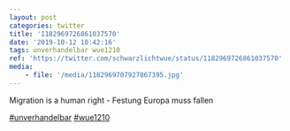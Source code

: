 ```yaml
---
layout: post
categories: twitter
title: '1182969726861037570'
date: '2019-10-12 10:42:16'
tags: unverhandelbar wue1210
ref: 'https://twitter.com/schwarzlichtwue/status/1182969726861037570'
media:
    - file: '/media/1182969707927867395.jpg'
---
```

Migration is a human right - Festung Europa muss fallen



[#unverhandelbar](/t/unverhandelbar) [#wue1210](/t/wue1210)  

